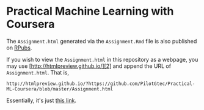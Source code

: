 # Practical Machine Learning with Coursera

The `Assignment.html` generated via the `Assignment.Rmd` file is also published on [RPubs][1].

[1]: http://rpubs.com/PilotGtec22/55512 "RPubs"

If you wish to view the `Assignment.html` in this repository as a webpage, you may use [http://htmlpreview.github.io/][2] and append the URL of `Assignment.html`. That is,

`http://htmlpreview.github.io/?https://github.com/PilotGtec/Practical-ML-Coursera/blob/master/Assignment.html` 

Essentially, it's just [this link][3].

[2]: http://htmlpreview.github.io/ "http://htmlpreview.github.io/"

[3]: http://htmlpreview.github.io/?https://github.com/PilotGtec/Practical-ML-Coursera/blob/master/Assignment.html "this link"
